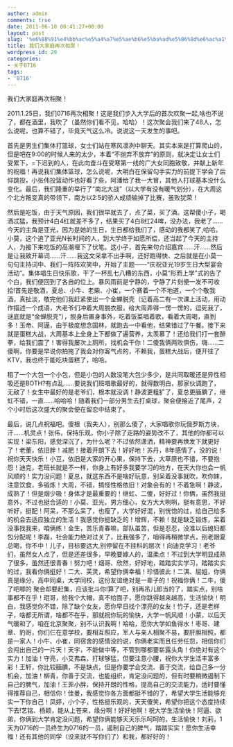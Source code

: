 ```yaml
---
author: admin
comments: true
date: 2011-06-10 06:41:27+00:00
layout: post
slug: '%e6%88%91%e4%bb%ac%e5%a4%a7%e5%ae%b6%e5%ba%ad%e5%86%8d%e6%ac%a1%e7%9b%b8%e8%81%9a%ef%bc%81'
title: 我们大家庭再次相聚！
wordpress_id: 29
categories:
- 关于0716
tags:
- '0716'
---
```


我们大家庭再次相聚！






2011.1.25日，我们0716再次相聚！这是我们步入大学后的首次欢聚一起,啥也不说了，都在酒里，我吹了（虽然你们看不见，哈哈）！这次聚会我们来了48人，怎么说呢，也算不错了，毕竟天气这么冷。说说这一天发生的事吧。

首先是男生们集体打篮球，女士们站在寒风凛冽中聊天。其实本来是打算爬山的，但是吧在9:00的时候人来的太少，本着“不抛弃不放弃”的原则，就决定让女士们受累下，=下迟到的人，在此向奋斗在受寒第一线的广大女同胞致敬，并献上新年的祝福！再说我们集体篮球，怎么说呢，大明白在保留勾手实力的前提下学会了后仰跳投，小张伟投篮动作也好看了些，阿潘给了我一大冒，其他人打球基本没什么变化。最后，我们隆重的举行了“南北大战”（以大学有没有暖气划分），在大周这个北方叛变真的带领下，南方以2:5的骄人成绩输掉了比赛，虽败犹荣！

然后是吃饭，由于天气原因，我们很早就去了，点了菜，买了酒。这帮傻小子，喝酒忒猛，我预计4白4红就差不多了，结果买了4白8红24啤，没办法，我老了……今天的主角是亚光，因为是她的生日，生日都给我们了，感动的我都笑了,哈哈。小莫，这个追了亚光N长时间的人，到大学终于如愿所偿，还当起了今天的主持人，为接下来吃饭的高潮埋下了伏笔。这小子，首先来句介绍嘉宾……汗……然后是让我致开幕词……汗……我这文采拿不出手啊，还好跑得快、之后就是在小莫一句句主持词中、我们一阵阵欢笑中，开始了主题——“庆祝亚光19岁生日大型宴会活动”。集体唱生日快乐歌，干了一杯乱七八糟的东西，小莫“形而上学”式的告了个白，我们便回到了各自的位上。暴风雨前是宁静的，宁静了片刻便一发不可收拾!首先是敬酒，夏总、小牛、老柴、小崔，一个赛着一个不地道，一个个敬我酒，真扯淡，敬完他们我赶紧使出一个金蝉脱壳（记着高二有一次课上活动，用动作描述一个成语，大老爷们冲着大周脱衣服，给大周弄得一愣一愣的，逗死我了，谜底就是“金蝉脱壳”），脱身后置身事外，吃着饭菜唱着歌，看着大周喝，直到多！玉帝、阿逼，由于极度想念国林，就跑去一中看他，结果错过了午餐。接下来就是蛋糕大战，大周基本上全身上下都做了遍营养，太羡慕了！还给我们打一套醉拳，给我们震了！害得我屡次上厕所，找机会干你！二傻我俩两败俱伤，嗨……二傻啊，你要是早说你拍拖了我会对你客气点的，不赖我，蛋糕大战后，便开往了KTV，我也终于能吃块蛋糕了，哈哈。

租了一个大包一个小包，但是小包的人数没笔大包少多少，是共同取暖还是异性相吸还是BOTH?有点乱……要说我们班唱歌最好的，就得数明白，那家伙调跑了，无敌了！女生中最好的是老爷们，根本就没调！静波更粗犷了，夏总更腼腆了，继虹不错，一直……哈哈哈！随着我们一部分男生去打桌球，聚会便接近了尾声，2个小时后这次盛大的聚会便在留恋中结束了。

最后，说几点祝福吧。傻根（我夫人），别那么傻了，大家唱歌你玩俄罗斯方块，汗……机灵点！张伟，保持乐观，你小子除了走路的姿势改不了，其他的你都可以实现！梁东阳，感觉深沉了，为什么呢？不过依然潇洒，精神要再焕发下就更好了！老董，依旧胖！减肥！接着开朗下去！好好地！苏丹，8年感情了，没的说！祝你天天快乐！小豆，依旧是大家的开心果，保持下去，大草原也不错，不要抱怨！迪克，老班长就是不一样，你身上有好多我要学习的地方，在天大你也会一帆风顺的！实力没问题！夏总，就这东西不是啥好玩意，别呆着没事就吹，吹你妹，注意饮食，多锻炼！大周，不错，搞怪性格依旧！对象会有的！不着急啊！静波，成熟了！但是烟少吸！身体才是最重要的！继虹、二傻，好好过！你俩，虽然我挺意外，不过也挺合适的！小莫、亚光，男方细心，女方大大咧咧，挺有意思，不好听好，挺配！阿呆，不那么呆了，也瘦了，大学好好混，别恍惚的过，给自己给多的机会去适应独立的生活！我感觉你挺缺乏的！增辉，不赖！就是缺乏锻炼，呆着没事找我来，咱俩练！金生，苦乐青春嘛，部队虽苦，但是忍忍，没准以后媳妇都包分配呢！李磊，社会能力绝对过关了，比我强多了，咱得再稍微学点，别老跟夏总喝，你不中！儿子，目标要远大,别停留在不挂科的层次！向迪克学习！老爷们，虽然女人点了，但是还差很多，早晚要嫁人的，温柔点！不过到大学明显成熟了很多，虽然还很青春！努力吧！烟哥、欣然，好好地，踏踏实实学习，踏踏实实的过，我看你俩挺好！二大、芙灵，希望你俩幸福！珍惜彼此！二淇、屈姐，你俩真是缘分，高中同桌，大学同校，这份友谊绝对是一辈子的！祝福你俩！二牛，傻了吧唧的 聚会却要赶集，应该批斗你!算了吧，别再吊儿郎当的了，踏实点，别啥事都不在乎！琨哥，给我个大帽，真不给面子，愿你跳得越来越高，生活愉快！明白，我感觉你不错，除了缺个女友，愿你早日找个漂亮的女友！竹子，还是老样子，啥都无所谓，啥都不在乎，那就祝你玩的愉快，大学一帆风顺！小蒙，以后天气暖和了，咱在北京聚聚，别不认识我啊！哈哈，愿你大学如鱼得水！枣哥、建章、豹哥，你们仨在意学校，要相互照应，军人与亲人相聚不易，要肝胆相照，都是一家人！小牛、小崔，同宿舍的感情没的说，你俩老实而且任劳任怨，相信你们会闯出自己的一片天！天宇，不能做中等，不管到哪都要崭露头角！你绝对有这个实力！加油！守亮，小艾弗森，打球够猛，但要注意小腰，祝你大学生活丰富多彩！王轩，你比较腼腆，不是缺点，但是你要学会交流、善于交流，给自己多一分机会，加油！柳青，你善于交流，也能组织，肯定没问题的，但有时要稍微遏制下自己的脾气，加油！王菲小胖，保持开朗的性格，提高自己的交流能力，适时要懂得推荐自己，相信你！佳曼，我感觉你各方面都挺不错的了，希望大学生活能够充实一下你自己！凤婷，小个子，性格挺乐观的，天天傻笑，希望你把这个态度持续下去!艺铭、杨颖，能从上苍来，缘分啊！好好地啊！祝大学生活愉快！阿逼、欲弟，你俩到大学肯定没问题，希望你俩能够天天乐乐呵呵的，生活愉快！刘莉，1天为0716的一员终生为0716的一员，遏制自己的脾气，踏踏实实！愿你生活幸福！还有其他的同学（没来就不写你们了）和我，都好好的！





